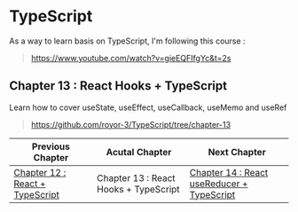 # TypeScript

As a way to learn basis on TypeScript, I'm following this course :

> https://www.youtube.com/watch?v=gieEQFIfgYc&t=2s

## Chapter 13 : React Hooks + TypeScript
Learn how to cover useState, useEffect, useCallback, useMemo and useRef

> https://github.com/royor-3/TypeScript/tree/chapter-13

| Previous Chapter | Acutal Chapter | Next Chapter |
| ---------------- | -------------- | ------------ |
| [Chapter 12 : React + TypeScript](https://github.com/royor-3/TypeScript/tree/chapter-12) | Chapter 13 : React Hooks + TypeScript | [Chapter 14 : React useReducer + TypeScript](https://github.com/royor-3/TypeScript/tree/chapter-14) |